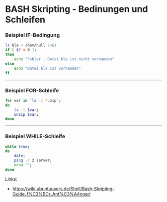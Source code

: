 # BASH Skripting - Bedinungen und Schleifen

### Beispiel IF-Bedingung

```bash
ls bla > /dev/null 2>&1
if [ $? < 0 ];
then
    echo "Fehler - Datei bla ist nicht vorhanden"
else
    echo "Datei bla ist vorhanden"
fi
```
- - -

### Beispiel FOR-Schleife

```bash
for var in `ls -1 *.zip`;
do
    ls -l $var;
    unzip $var;
done
```

- - -

### Beispiel WHILE-Schleife

```bash
while true;
do
    date;
    ping -c 2 server;
    echo "";
done
```

Links:  
- https://wiki.ubuntuusers.de/Shell/Bash-Skripting-Guide_f%C3%BCr_Anf%C3%A4nger/